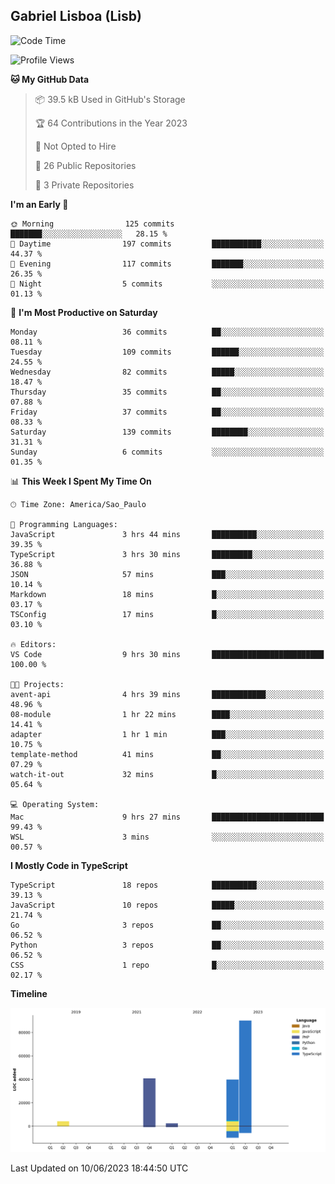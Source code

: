 ## Gabriel Lisboa (Lisb)

<!--START_SECTION:waka-->
![Code Time](http://img.shields.io/badge/Code%20Time-8%20hrs%2057%20mins-blue)

![Profile Views](http://img.shields.io/badge/Profile%20Views-3-blue)

**🐱 My GitHub Data** 

> 📦 39.5 kB Used in GitHub's Storage 
 > 
> 🏆 64 Contributions in the Year 2023
 > 
> 🚫 Not Opted to Hire
 > 
> 📜 26 Public Repositories 
 > 
> 🔑 3 Private Repositories 
 > 
**I'm an Early 🐤** 

```text
🌞 Morning                125 commits         ███████░░░░░░░░░░░░░░░░░░   28.15 % 
🌆 Daytime                197 commits         ███████████░░░░░░░░░░░░░░   44.37 % 
🌃 Evening                117 commits         ███████░░░░░░░░░░░░░░░░░░   26.35 % 
🌙 Night                  5 commits           ░░░░░░░░░░░░░░░░░░░░░░░░░   01.13 % 
```
📅 **I'm Most Productive on Saturday** 

```text
Monday                   36 commits          ██░░░░░░░░░░░░░░░░░░░░░░░   08.11 % 
Tuesday                  109 commits         ██████░░░░░░░░░░░░░░░░░░░   24.55 % 
Wednesday                82 commits          █████░░░░░░░░░░░░░░░░░░░░   18.47 % 
Thursday                 35 commits          ██░░░░░░░░░░░░░░░░░░░░░░░   07.88 % 
Friday                   37 commits          ██░░░░░░░░░░░░░░░░░░░░░░░   08.33 % 
Saturday                 139 commits         ████████░░░░░░░░░░░░░░░░░   31.31 % 
Sunday                   6 commits           ░░░░░░░░░░░░░░░░░░░░░░░░░   01.35 % 
```


📊 **This Week I Spent My Time On** 

```text
🕑︎ Time Zone: America/Sao_Paulo

💬 Programming Languages: 
JavaScript               3 hrs 44 mins       ██████████░░░░░░░░░░░░░░░   39.35 % 
TypeScript               3 hrs 30 mins       █████████░░░░░░░░░░░░░░░░   36.88 % 
JSON                     57 mins             ███░░░░░░░░░░░░░░░░░░░░░░   10.14 % 
Markdown                 18 mins             █░░░░░░░░░░░░░░░░░░░░░░░░   03.17 % 
TSConfig                 17 mins             █░░░░░░░░░░░░░░░░░░░░░░░░   03.10 % 

🔥 Editors: 
VS Code                  9 hrs 30 mins       █████████████████████████   100.00 % 

🐱‍💻 Projects: 
avent-api                4 hrs 39 mins       ████████████░░░░░░░░░░░░░   48.96 % 
08-module                1 hr 22 mins        ████░░░░░░░░░░░░░░░░░░░░░   14.41 % 
adapter                  1 hr 1 min          ███░░░░░░░░░░░░░░░░░░░░░░   10.75 % 
template-method          41 mins             ██░░░░░░░░░░░░░░░░░░░░░░░   07.29 % 
watch-it-out             32 mins             █░░░░░░░░░░░░░░░░░░░░░░░░   05.64 % 

💻 Operating System: 
Mac                      9 hrs 27 mins       █████████████████████████   99.43 % 
WSL                      3 mins              ░░░░░░░░░░░░░░░░░░░░░░░░░   00.57 % 
```

**I Mostly Code in TypeScript** 

```text
TypeScript               18 repos            ██████████░░░░░░░░░░░░░░░   39.13 % 
JavaScript               10 repos            █████░░░░░░░░░░░░░░░░░░░░   21.74 % 
Go                       3 repos             ██░░░░░░░░░░░░░░░░░░░░░░░   06.52 % 
Python                   3 repos             ██░░░░░░░░░░░░░░░░░░░░░░░   06.52 % 
CSS                      1 repo              █░░░░░░░░░░░░░░░░░░░░░░░░   02.17 % 
```



**Timeline**

![Lines of Code chart](https://raw.githubusercontent.com/tenlisboa/tenlisboa/main/assets/bar_graph.png)


 Last Updated on 10/06/2023 18:44:50 UTC
<!--END_SECTION:waka-->
